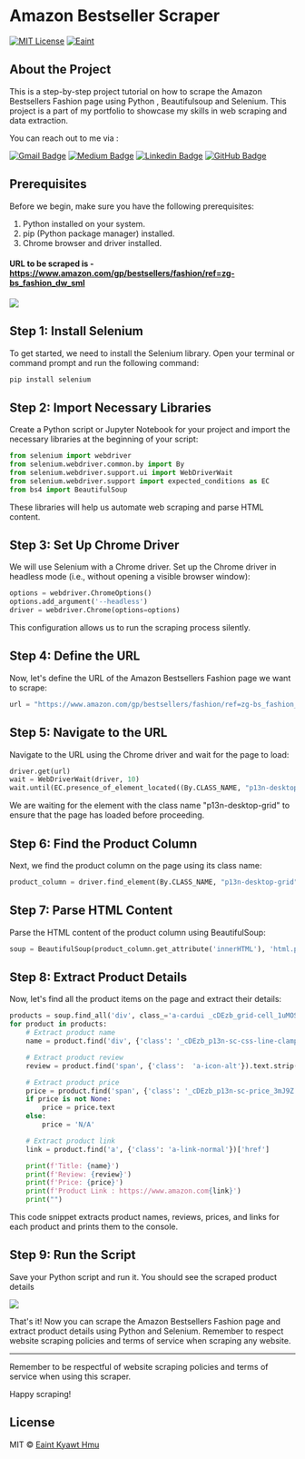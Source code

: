 
# Amazon Bestseller Scraper


<a href="https://opensource.org/licenses/MIT/" target="_blank"><img alt="MIT License" src="https://img.shields.io/badge/License-MIT-blue.svg" style="display: inherit;"/></a>  <a href="https://github.com/eaintkyawthmu" target="_blank"><img alt="Eaint" src="https://img.shields.io/badge/Author-AngelicML-blue.svg" style="display: inherit;"/></a>

## About the Project

This is a step-by-step project tutorial on how to scrape the Amazon Bestsellers Fashion page using Python , Beautifulsoup and Selenium. This project is a part of my portfolio to showcase my skills in web scraping and data extraction.


You can reach out to me via :

[![Gmail Badge](https://img.shields.io/badge/-Email--me-c14438?style=flat-square&logo=Gmail&logoColor=white&link=mailto:eaintkyawthmu@gmail.com)](mailto:eaintkyawthmu@gmail.com) [![Medium Badge](https://img.shields.io/badge/-Medium-black?style=flat-square&logo=Medium&logoColor=white&link=https://medium.com/@eaintkyawthmu/)](https://medium.com/@eaintkyawthmu/)      [![Linkedin Badge](https://img.shields.io/badge/-Linkedin-blue?style=flat-square&logo=Linkedin&logoColor=white&link=https://www.linkedin.com/in/eaintkyawthmu/)](https://www.linkedin.com/in/eaintkyawthmu/)   [![GitHub Badge](https://img.shields.io/badge/-GitHub-black?style=flat-square&logo=github&logoColor=white&link=https://github.com/eaintkyawthmu/)](https://github.com/eaintkyawthmu) 
 


## Prerequisites

Before we begin, make sure you have the following prerequisites:

1. Python installed on your system.
2. pip (Python package manager) installed.
3. Chrome browser and driver installed.


#### URL to be scraped is - [https://www.amazon.com/gp/bestsellers/fashion/ref=zg-bs_fashion_dw_sml ](https://www.amazon.com/gp/bestsellers/fashion/ref=zg-bs_fashion_dw_sml)

![](https://ajeuwbhvhr.cloudimg.io/colony-recorder.s3.amazonaws.com/files/2023-11-04/ea26c518-5b08-4486-aa70-73d827919e89/user_cropped_screenshot.jpeg?tl_px=0,0&br_px=3160,1225&force_format=png&width=1120.0)

## Step 1: Install Selenium

To get started, we need to install the Selenium library. Open your terminal or command prompt and run the following command:

```bash
pip install selenium
```

## Step 2: Import Necessary Libraries

Create a Python script or Jupyter Notebook for your project and import the necessary libraries at the beginning of your script:

```python
from selenium import webdriver
from selenium.webdriver.common.by import By
from selenium.webdriver.support.ui import WebDriverWait
from selenium.webdriver.support import expected_conditions as EC
from bs4 import BeautifulSoup
```

These libraries will help us automate web scraping and parse HTML content.

## Step 3: Set Up Chrome Driver

We will use Selenium with a Chrome driver. Set up the Chrome driver in headless mode (i.e., without opening a visible browser window):

```python
options = webdriver.ChromeOptions()
options.add_argument('--headless')
driver = webdriver.Chrome(options=options)
```

This configuration allows us to run the scraping process silently.

## Step 4: Define the URL

Now, let's define the URL of the Amazon Bestsellers Fashion page we want to scrape:

```python
url = "https://www.amazon.com/gp/bestsellers/fashion/ref=zg-bs_fashion_dw_sml"
```

## Step 5: Navigate to the URL

Navigate to the URL using the Chrome driver and wait for the page to load:

```python
driver.get(url)
wait = WebDriverWait(driver, 10)
wait.until(EC.presence_of_element_located((By.CLASS_NAME, "p13n-desktop-grid")))
```

We are waiting for the element with the class name "p13n-desktop-grid" to ensure that the page has loaded before proceeding.

## Step 6: Find the Product Column

Next, we find the product column on the page using its class name:

```python
product_column = driver.find_element(By.CLASS_NAME, "p13n-desktop-grid")
```

## Step 7: Parse HTML Content

Parse the HTML content of the product column using BeautifulSoup:

```python
soup = BeautifulSoup(product_column.get_attribute('innerHTML'), 'html.parser')
```

## Step 8: Extract Product Details

Now, let's find all the product items on the page and extract their details:

```python
products = soup.find_all('div', class_='a-cardui _cDEzb_grid-cell_1uMOS expandableGrid p13n-grid-content')
for product in products:
    # Extract product name
    name = product.find('div', {'class': '_cDEzb_p13n-sc-css-line-clamp-3_g3dy1'}).text.strip()

    # Extract product review
    review = product.find('span', {'class':  'a-icon-alt'}).text.strip()

    # Extract product price
    price = product.find('span', {'class': '_cDEzb_p13n-sc-price_3mJ9Z'})
    if price is not None:
        price = price.text
    else:
        price = 'N/A'

    # Extract product link
    link = product.find('a', {'class': 'a-link-normal'})['href']

    print(f'Title: {name}')
    print(f'Review: {review}')
    print(f'Price: {price}')
    print(f'Product Link : https://www.amazon.com{link}')
    print("")
```

This code snippet extracts product names, reviews, prices, and links for each product and prints them to the console.

## Step 9: Run the Script

Save your Python script and run it. You should see the scraped product details 

![](https://ajeuwbhvhr.cloudimg.io/colony-recorder.s3.amazonaws.com/files/2023-11-05/567f1707-6b90-46a4-8676-db60f95bf579/user_cropped_screenshot.jpeg?tl_px=485,0&br_px=2205,960&force_format=png&width=1120.0)

That's it! Now you can scrape the Amazon Bestsellers Fashion page and extract product details using Python and Selenium. Remember to respect website scraping policies and terms of service when scraping any website.

---

Remember to be respectful of website scraping policies and terms of service when using this scraper.

Happy scraping!

## License
MIT © [Eaint Kyawt Hmu](https://www.linkedin.com/in/eaintkyawthmu/)

